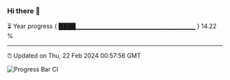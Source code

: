### Hi there 👋

⏳ Year progress { ████▁▁▁▁▁▁▁▁▁▁▁▁▁▁▁▁▁▁▁▁▁▁▁▁▁▁ } 14.22 %

---

⏰ Updated on Thu, 22 Feb 2024 00:57:56 GMT

![Progress Bar CI](https://github.com/liununu/liununu/workflows/Progress%20Bar%20CI/badge.svg)
